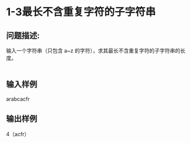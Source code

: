 # 1-3最长不含重复字符的子字符串

## 问题描述:<br>
输入一个字符串（只包含 a~z 的字符），求其最长不含重复字符的子字符串的长度。<br><br>


## 输入样例<br>
arabcacfr<br>
## 输出样例<br>
4（acfr）<br>